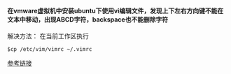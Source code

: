 #### 在vmware虚拟机中安装ubuntu下使用vi编辑文件，发现上下左右方向键不能在文本中移动，出现ABCD字符，backspace也不能删除字符

解决方法：
在当前工作区执行
```
$cp /etc/vim/vimrc ~/.vimrc
```
[参考链接](https://www.jb51.net/article/114998.htm)